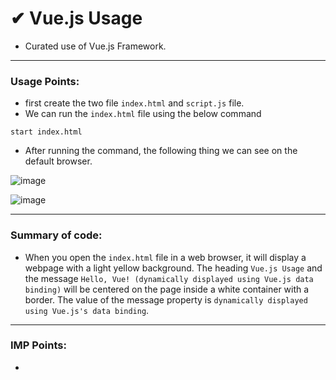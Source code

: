 # ✔ Vue.js Usage
- Curated use of Vue.js Framework.
****

### Usage Points:
- first create the two file `index.html` and `script.js` file.
- We can run the `index.html` file using the below command
```
start index.html
```
- After running the command, the following thing we can see on the default browser.

![image](https://github.com/akash-rajak/JavaScript-Usage/assets/57003737/3e7f8942-a8a3-4321-8690-69cbb301b02c)

![image](https://github.com/akash-rajak/JavaScript-Usage/assets/57003737/855abb47-9912-475a-b7ad-91962d8d286e)

****

### Summary of code:
- When you open the `index.html` file in a web browser, it will display a webpage with a light yellow background. The heading `Vue.js Usage` and the message `Hello, Vue! (dynamically displayed using Vue.js data binding)` will be centered on the page inside a white container with a border. The value of the message property is `dynamically displayed using Vue.js's data binding`.

****

### IMP Points:
- 

